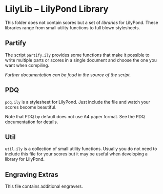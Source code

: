 # LilyLib – LilyPond Library

This folder does not contain scores but a set of *libraries* for LilyPond. These
libraries range from small utility functions to full blown stylesheets.

## Partify

The script `partify.ily` provides some functions that make it possible to write
multiple parts or scores in a single document and choose the one you want when
compiling.

*Further documentation can be foud in the source of the script.*

## PDQ

`pdq.ily` is a stylesheet for LilyPond. Just include the file and watch your
scores become beautiful.

Note that PDQ by default does not use A4 paper format. See the PDQ documentation
for details.

## Util

`util.ily` is a collection of small utility functions. Usually you do not need
to include this file for your scores but it may be useful when developing a
library for LilyPond.

## Engraving Extras

This file contains additional engravers.
